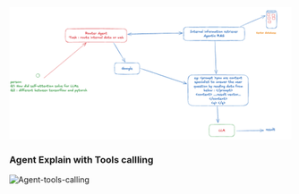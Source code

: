 ![Agent-explain](./images/image.png)

### Agent Explain with Tools callling
![Agent-tools-calling](https://huggingface.co/datasets/huggingface/documentation-images/resolve/main/transformers/Agent_ManimCE.gif)